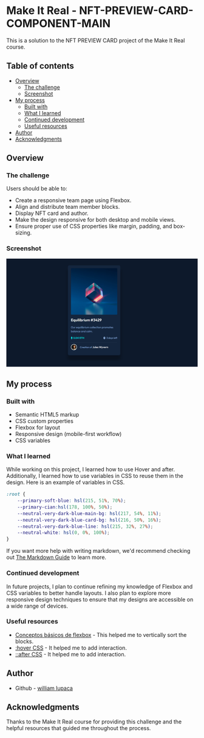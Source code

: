 # Make It Real - NFT-PREVIEW-CARD-COMPONENT-MAIN

This is a solution to the NFT PREVIEW CARD project of the Make It Real course.

## Table of contents

- [Overview](#overview)
  - [The challenge](#the-challenge)
  - [Screenshot](#screenshot)
- [My process](#my-process)
  - [Built with](#built-with)
  - [What I learned](#what-i-learned)
  - [Continued development](#continued-development)
  - [Useful resources](#useful-resources)
- [Author](#author)
- [Acknowledgments](#acknowledgments)


## Overview

### The challenge

Users should be able to:

- Create a responsive team page using Flexbox.
- Align and distribute team member blocks.
- Display NFT card and author.
- Make the design responsive for both desktop and mobile views.
- Ensure proper use of CSS properties like margin, padding, and box-sizing.

### Screenshot

<img src="./resources/desktop-preview.png" width="700">


## My process

### Built with

- Semantic HTML5 markup
- CSS custom properties
- Flexbox for layout
- Responsive design (mobile-first workflow)
- CSS variables

### What I learned

While working on this project, I learned how to use Hover and after. Additionally, I learned how to use variables in CSS to reuse them in the design. Here is an example of variables in CSS.

```css
:root {
    --primary-soft-blue: hsl(215, 51%, 70%);
    --primary-cian:hsl(178, 100%, 50%);
    --neutral-very-dark-blue-main-bg: hsl(217, 54%, 11%);
    --neutral-very-dark-blue-card-bg: hsl(216, 50%, 16%);
    --neutral-very-dark-blue-line: hsl(215, 32%, 27%);
    --neutral-white: hsl(0, 0%, 100%);
}
```

If you want more help with writing markdown, we'd recommend checking out [The Markdown Guide](https://www.markdownguide.org/) to learn more.

### Continued development

In future projects, I plan to continue refining my knowledge of Flexbox and CSS variables to better handle layouts. I also plan to explore more responsive design techniques to ensure that my designs are accessible on a wide range of devices.

### Useful resources

- [Conceptos básicos de flexbox](https://developer.mozilla.org/es/docs/Web/CSS/CSS_flexible_box_layout/Basic_concepts_of_flexbox) - This helped me to vertically sort the blocks.
- [:hover CSS](https://developer.mozilla.org/es/docs/Web/CSS/:hover) - It helped me to add interaction.
- [::after CSS](https://developer.mozilla.org/en-US/docs/Web/CSS/::after) - It helped me to add interaction.

## Author

- Github - [william lupaca](https://github.com/PunoBootcamper)


## Acknowledgments

Thanks to the Make It Real course for providing this challenge and the helpful resources that guided me throughout the process.
